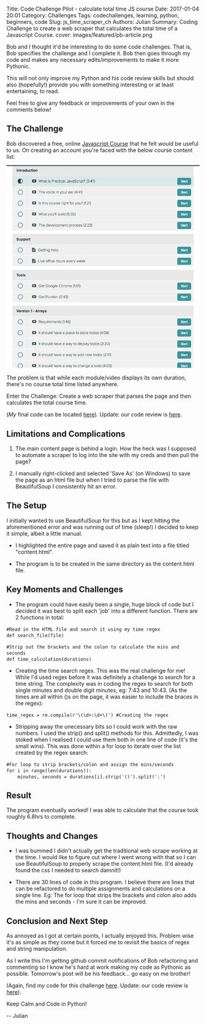Title: Code Challenge Pilot - calculate total time JS course
Date: 2017-01-04 20:01
Category: Challenges
Tags: codechallenges, learning, python, beginners, code
Slug: js_time_scraper_ch
Authors: Julian
Summary: Coding Challenge to create a web scraper that calculates the total time of a Javascript Course.
cover: images/featured/pb-article.png

Bob and I thought it'd be interesting to do some code challenges. That is, Bob specifies the challenge and I complete it. Bob then goes through my code and makes any necessary edits/improvements to make it more Pythonic.

This will not only improve my Python and his code review skills but should also (hopefully!) provide you with something interesting or at least entertaining, to read.

Feel free to give any feedback or improvements of your own in the comments below!



## The Challenge

Bob discovered a free, online [Javascript Course](https://watchandcode.com/courses/enrolled/practical-javascript) that he felt would be useful to us. On creating an account you're faced with the below course content list.

![JS Course Content Listing](images/js_course_screenshot.png)

The problem is that while each module/video displays its own duration, there's no course total time listed anywhere.

Enter the Challenge: Create a web scraper that parses the page and then calculates the total course time.

(*My* final code can be located [here](https://github.com/pybites/blog_code/blob/1f4dc534d43ec2c8582a890a15fb54486b58af39/katas/course_time/js_course_time_scraper.py)). Update: our code review is [here](http://pybit.es/challenge01_codereview.html).



## Limitations and Complications

1. The main content page is behind a login. How the heck was I supposed to automate a scraper to log into the site with my creds and then pull the page?

2. I manually right-clicked and selected 'Save As' (on Windows) to save the page as an html file but when I tried to parse the file with BeautifulSoup I consistently hit an error.


## The Setup

I initially wanted to use BeautifulSoup for this but as I kept hitting the aforementioned error and was running out of time (sleep!) I decided to keep it simple, albeit a little manual.

- I highlighted the entire page and saved it as plain text into a file titled "content.html".

- The program is to be created in the same directory as the content.html file.



## Key Moments and Challenges

- The program could have easily been a single, huge block of code but I decided it was best to split each 'job' into a different function. There are 2 functions in total:

~~~~
#Read in the HTML file and search it using my time regex
def search_file(file)
~~~~

~~~~
#Strip out the brackets and the colon to calculate the mins and seconds
def time_calculation(durations)
~~~~


- Creating the time search regex. This was the real challenge for me! While I'd used regex before it was definitely a challenge to search for a time string. The complexity was in coding the regex to search for both single minutes and double digit minutes, eg: 7:43 and 10:43. (As the times are all within ()s on the page, it was easier to include the braces in the regex):

~~~~
time_regex = re.compile(r'\(\d+:\d+\)') #Creating the regex
~~~~


- Stripping away the unecessary bits so I could work with the raw numbers. I used the strip() and split() methods for this. Admittedly, I was stoked when I realised I could use them both in one line of code (it's the small wins). This was done within a for loop to iterate over the list created by the regex search:

~~~~
#For loop to strip brackets/colon and assign the mins/seconds
for i in range(len(durations)):
    minutes, seconds = durations[i].strip('()').split(':')
~~~~



## Result

The program eventually worked! I was able to calculate that the course took roughly 6.8hrs to complete.



## Thoughts and Changes

- I was bummed I didn't actually get the traditional web scrape working at the time. I would like to figure out where I went wrong with that so I can use BeautifulSoup to properly scrape the content.html file. (I'd already found the css I needed to search damnit!)

- There are 30 lines of code in this program. I believe there are lines that can be refactored to do multiple assignments and calculations on a single line. Eg: The for loop that strips the brackets and colon also adds the mins and seconds - I'm sure it can be improved.



## Conclusion and Next Step

As annoyed as I got at certain points, I actually enjoyed this. Problem wise it's as simple as they come but it forced me to revisit the basics of regex and string manipulation.

As I write this I'm getting github commit notifications of Bob refactoring and commenting so I know he's hard at work making my code as Pythonic as possible.
Tomorrow's post will be his feedback... go easy on me brother!

(Again, find *my* code for this challenge [here](https://github.com/pybites/blog_code/blob/1f4dc534d43ec2c8582a890a15fb54486b58af39/katas/course_time/js_course_time_scraper.py). Update: our code review is [here](http://pybit.es/challenge01_codereview.html)).


Keep Calm and Code in Python!

-- Julian

